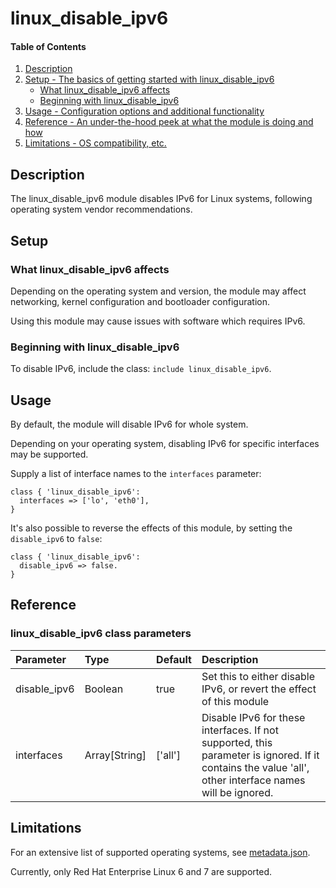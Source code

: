# linux_disable_ipv6

#### Table of Contents

1. [Description](#description)
1. [Setup - The basics of getting started with linux_disable_ipv6](#setup)
    * [What linux_disable_ipv6 affects](#what-linux_disable_ipv6-affects)
    * [Beginning with linux_disable_ipv6](#beginning-with-linux_disable_ipv6)
1. [Usage - Configuration options and additional functionality](#usage)
1. [Reference - An under-the-hood peek at what the module is doing and how](#reference)
1. [Limitations - OS compatibility, etc.](#limitations)

## Description

The linux_disable_ipv6 module disables IPv6 for Linux systems, following operating system vendor recommendations.

## Setup

### What linux_disable_ipv6 affects

Depending on the operating system and version, the module may affect networking, kernel configuration and bootloader configuration.

Using this module may cause issues with software which requires IPv6.

### Beginning with linux_disable_ipv6

To disable IPv6, include the class: `include linux_disable_ipv6`.

## Usage

By default, the module will disable IPv6 for whole system.

Depending on your operating system, disabling IPv6 for specific interfaces may be supported.

Supply a list of interface names to the `interfaces` parameter:

```puppet
class { 'linux_disable_ipv6':
  interfaces => ['lo', 'eth0'],
}
```

It's also possible to reverse the effects of this module, by setting the `disable_ipv6` to `false`:

```puppet
class { 'linux_disable_ipv6':
  disable_ipv6 => false.
}
```

## Reference

### linux_disable_ipv6 class parameters

| Parameter    | Type    | Default | Description |
| :------------| :------ |:--------| :---------- |
| disable_ipv6 | Boolean | true    | Set this to either disable IPv6, or revert the effect of this module |
| interfaces   | Array[String] | ['all'] | Disable IPv6 for these interfaces. If not supported, this parameter is ignored. If it contains the value 'all', other interface names will be ignored. |

## Limitations

For an extensive list of supported operating systems, see [metadata.json](metadata.json).

Currently, only Red Hat Enterprise Linux 6 and 7 are supported.
